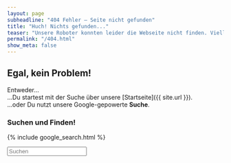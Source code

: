 ```yaml
---
layout: page
subheadline: "404 Fehler – Seite nicht gefunden"
title: "Huch! Nichts gefunden..."
teaser: "Unsere Roboter konnten leider die Webseite nicht finden. Vielleicht wurde Sie verschoben oder sie wurde von uns gelöscht. <em>Oder haben Sie sich vielleicht vertippt?</em>?"
permalink: "/404.html"
show_meta: false
---
```

## Egal, kein Problem!

Entweder...  
...Du startest mit der Suche über unsere [Startseite]({{ site.url }}).  
...oder Du nutzt unsere Google-gepowerte **Suche**.


### Suchen und Finden!

{% include google_search.html %}

<form onsubmit="google_search()" >
  <input type="text" id="google-search" placeholder="Suchen">
</form>